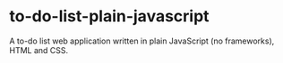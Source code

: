 # to-do-list-plain-javascript
A to-do list web application written in plain JavaScript (no frameworks), HTML and CSS. 
